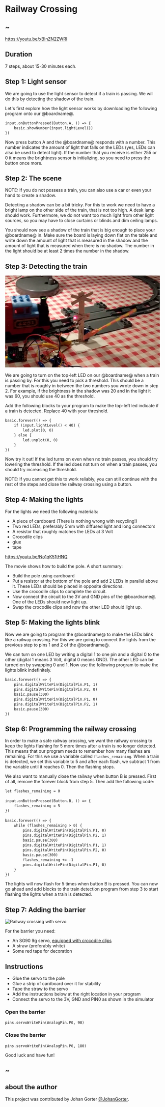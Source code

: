 # Railway Crossing

## ~

https://youtu.be/xBInZN2ZWRI

## Duration

7 steps, about 15-30 minutes each.

## Step 1: Light sensor

We are going to use the light sensor to detect if a train is passing. We will do this by detecting the shadow of the train.

Let's first explore how the light sensor works by downloading the following program onto our @boardname@.

```block
input.onButtonPressed(Button.A, () => {
    basic.showNumber(input.lightLevel())
})
```

Now press button A and the @boardname@ responds with a number. This number indicates the amount of light that falls
on the LEDs (yes, LEDs can also be used to detect light). If the number that you receive is either 255 or 0 it means
the brightness sensor is initializing, so you need to press the button once more.

## Step 2: The scene

NOTE: If you do not possess a train, you can also use a car or even your hand to create a shadow.

Detecting a shadow can be a bit tricky. For this to work we need to have a bright lamp on the other side of the train,
that is not too high. A desk lamp should work. Furthermore, we do not want too much light from other light sources,
so you may have to close curtains or blinds and dim ceiling lamps.

You should now see a shadow of the train that is big enough to place your @boardname@ in. Make sure the board is laying
down flat on the table and write down the amount of light that is measured in the shadow and the amount of light
that is measured when there is no shadow. The number in the light should be at least 2 times the number in the shadow.

## Step 3: Detecting the train

![Train detection](/docs/static/mb/projects/railway-crossing/railway-crossing-action.png)

We are going to turn on the top-left LED on our @boardname@ when a train is passing by.
For this you need to pick a threshold. This should be a number that is roughly in between the 
two numbers you wrote down in step 2. 
For example, if the brightness in the shadow was 20 and in the light it was 60, you should use 40 as the threshold. 

Add the following blocks to your program to make the top-left led indicate if a train is detected. 
Replace 40 with your threshold.

```block
basic.forever(() => {
    if (input.lightLevel() < 40) {
        led.plot(0, 0)
    } else {
        led.unplot(0, 0)
    }
})
```

Now try it out! If the led turns on even when no train passes, you should try lowering the threshold.
If the led does not turn on when a train passes, you should try increasing the threshold.

NOTE: If you cannot get this to work reliably, you can still continue with the rest of the steps and
close the railway crossing using a button.

## Step 4: Making the lights

For the lights we need the following materials:

 - A piece of cardboard (There is nothing wrong with recycling!)
 - Two red LEDs, preferably 5mm with diffused light and long connectors
 - A resistor that roughly matches the LEDs at 3 Volt
 - Crocodile clips
 - glue
 - tape

https://youtu.be/No1qK51tHNQ

The movie shows how to build the pole. A short summary:
 - Build the pole using cardboard
 - Put a resistor at the bottom of the pole and add 2 LEDs in parallel above it. 
   These LEDs should be placed in opposite directions.
 - Use the crocodile clips to complete the circuit.
 - Now connect the circuit to the 3V and GND pins of the @boardname@. One of the LEDs should now light up.
 - Swap the crocodile clips and now the other LED should light up.
 
## Step 5: Making the lights blink

Now we are going to program the @boardname@ to make the LEDs blink like a railway crossing. For this we are
going to connect the lights from the previous step to pins 1 and 2 of the @boardname@. 

We can turn on one LED by writing a digital 1 to one pin and a digital 0 to the other
(digital 1 means 3 Volt, digital 0 means GND). The other LED can be turned on by swapping 0 and 1. 
Now use the following program to make the lights blink indefinitely.

```block
basic.forever(() => {
    pins.digitalWritePin(DigitalPin.P1, 1)
    pins.digitalWritePin(DigitalPin.P2, 0)
    basic.pause(300)
    pins.digitalWritePin(DigitalPin.P1, 0)
    pins.digitalWritePin(DigitalPin.P2, 1)
    basic.pause(300)
})
```

## Step 6: Programming the railway crossing

In order to make a safe railway crossing, we want the railway crossing to keep the lights 
flashing for 5 more times after a train is no longer detected.
This means that our program needs to remember how many flashes are remaining. 
For this we use a variable called `flashes_remaining`.
When a train is detected, we set this variable to 5 and after each flash, 
we subtract 1 from the variable until it reaches 0. Then the flashing stops.

We also want to manually close the railway when button B is pressed.
First of all, remove the forever block from step 5. Then add the following code:

```block
let flashes_remaining = 0

input.onButtonPressed(Button.B, () => {
    flashes_remaining = 5
})

basic.forever(() => {
    while (flashes_remaining > 0) {
        pins.digitalWritePin(DigitalPin.P1, 0)
        pins.digitalWritePin(DigitalPin.P2, 1)
        basic.pause(300)
        pins.digitalWritePin(DigitalPin.P1, 1)
        pins.digitalWritePin(DigitalPin.P2, 0)
        basic.pause(300)
        flashes_remaining += -1
        pins.digitalWritePin(DigitalPin.P1, 0)
    }
})
```

The lights will now flash for 5 times when button B is pressed.
You can now go ahead and add blocks to the train detection program from step 3 to start flashing the lights 
when a train is detected.

## Step 7: Adding the barrier

![Railway crossing with servo](/static/mb/projects/railway-crossing/railway-crossing-with-servo.jpg)

For the barrier you need:

 - An SG90 9g servo, [equipped with crocodile clips](../device/servo)
 - A straw (preferably white)
 - Some red tape for decoration
 
## Instructions

 - Glue the servo to the pole
 - Glue a strip of cardboard over it for stability
 - Tape the straw to the servo
 - Add the instructions below at the right location in your program
 - Connect the servo to the 3V, GND and PIN0 as shown in the simulator
 
### Open the barrier
```block 
pins.servoWritePin(AnalogPin.P0, 90)
```
 
### Close the barrier
```block
pins.servoWritePin(AnalogPin.P0, 180)
```
 
Good luck and have fun!
   
## ~

## about the author
This project was contributed by Johan Gorter [@JohanGorter](https://twitter.com/JohanGorter).